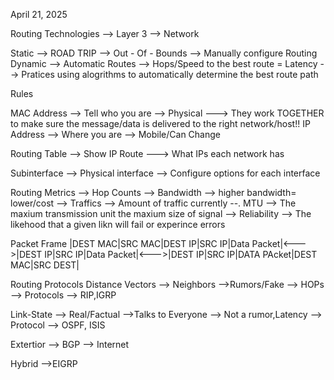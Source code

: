 April 21, 2025

Routing Technologies 
    --> Layer 3 --> Network

Static 
  --> ROAD TRIP
        --> Out - Of - Bounds
            --> Manually configure Routing
Dynamic 
  --> Automatic Routes
        --> Hops/Speed to the best route = Latency 
                --> Pratices using alogrithms to automatically determine the best route path 

Rules 

MAC Address --> Tell who you are --> Physical 
                                                    ---> They work TOGETHER to make sure the message/data is delivered to the right network/host!!
IP Address --> Where you are --> Mobile/Can Change


Routing Table
    --> Show IP Route ---> What IPs each network has 

Subinterface
    --> Physical interface
            --> Configure options for each interface

Routing Metrics 
    --> Hop Counts 
          --> Bandwidth --> higher bandwidth= lower/cost
              --> Traffics --> Amount of traffic currently 
                    --. MTU --> The maxium transmission unit the maxium size of signal 
                      --> Reliability --> The likehood that a given likn will fail or experince errors

Packet Frame
|DEST MAC|SRC MAC|DEST IP|SRC IP|Data Packet|<--->|DEST IP|SRC IP|Data Packet|<--->|DEST IP|SRC IP|DATA PAcket|DEST MAC|SRC DEST|

Routing Protocols
Distance Vectors 
  --> Neighbors 
   -->Rumors/Fake
     --> HOPs
       --> Protocols --> RIP,IGRP 

Link-State
  --> Real/Factual
    -->Talks to Everyone 
      --> Not a rumor,Latency 
        --> Protocol --> OSPF, ISIS

Extertior
  --> BGP
    --> Internet 

Hybrid 
  -->EIGRP

            


